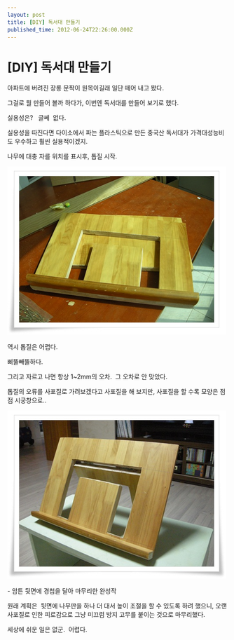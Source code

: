 ```yaml
---
layout: post
title: [DIY] 독서대 만들기
published_time: 2012-06-24T22:26:00.000Z
---
```


# [DIY] 독서대 만들기


아파트에 버려진 장롱 문짝이 원목이길래 일단 떼어 내고 봤다.

그걸로 뭘 만들어 볼까 하다가, 이번엔 독서대를 만들어 보기로 했다.

실용성은?   글쎄  없다.

실용성을 따진다면 다이소에서 파는 플라스틱으로 만든 중국산 독서대가 가격대성능비도 우수하고 훨씬 실용적이겠지.

나무에 대충 자를 위치를 표시후, 톱질 시작.

![](../pds/201206/24/80/a0109780_4fe6be70b5bef.jpg)

역시 톱질은 어렵다.

삐뚤빼뚤하다.

그리고 자르고 나면 항상 1~2mm의 오차.  그 오차로 안 맞았다.

톱질의 오류를 사포질로 가려보겠다고 사포질을 해 보지만, 사포질을 할 수록 모양은 점점 시궁창으로..

![](../pds/201206/24/80/a0109780_4fe7143086a1f.jpg)

\- 암튼 뒷면에 경첩을 달아 마무리한 완성작

원래 계획은  뒷면에 나무판을 하나 더 대서 높이 조절을 할 수 있도록 하려 했으니, 오랜 사포질로 인한 피로감으로 그냥 미끄럼 방지 고무를 붙이는 것으로 마무리했다.

세상에 쉬운 일은 없군.  어렵다.

